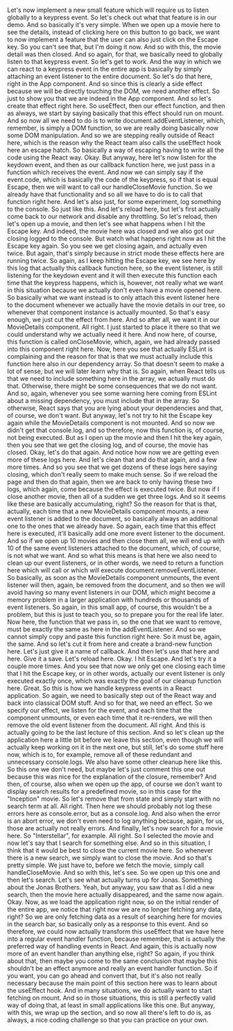 Let's now implement a new small feature
which will require us to listen globally
to a keypress event.
So let's check out what that feature is in our demo.
And so basically it's very simple.
When we open up a movie here to see the details,
instead of clicking here on this button to go back,
we want to now implement a feature
that the user can also just click on the Escape key.
So you can't see that,
but I'm doing it now.
And so with this,
the movie detail was then closed.
And so again, for that,
we basically need to globally listen to that keypress event.
So let's get to work.
And the way in which we can react
to a keypress event in the entire app
is basically by simply attaching an event listener
to the entire document.
So let's do that here, right in the App component.
And so since this is clearly a side effect
because we will be directly touching the DOM,
we need another effect.
So just to show you that we are indeed in the App component.
And so let's create that effect right here.
So useEffect,
then our effect function,
and then as always,
we start by saying basically
that this effect should run on mount.
And so now all we need to do
is to write document.addEventListener,
which, remember, is simply a DOM function,
so we are really doing basically now some DOM manipulation.
And so we are stepping really outside of React here,
which is the reason why the React team
also calls the useEffect hook here an escape hatch.
So basically a way of escaping
having to write all the code using the React way.
Okay.
But anyway, here let's now listen for the keydown event,
and then as our callback function here,
we just pass in a function
which receives the event.
And now we can simply say if the event.code,
which is basically the code of the keypress,
so if that is equal Escape,
then we will want to call our handleCloseMovie function.
So we already have that functionality
and so all we have to do
is to call that function right here.
And let's also just, for some experiment,
log something to the console.
So just like this.
And let's reload here,
but let's first actually come back to our network
and disable any throttling.
So let's reload,
then let's open up a movie,
and then let's see what happens when I hit the Escape key.
And indeed, the movie here was closed
and we also got our closing logged to the console.
But watch what happens right now
as I hit the Escape key again.
So you see we get closing again,
and actually even twice.
But again, that's simply because in strict mode
these effects here are running twice.
So again, as I keep hitting the Escape key,
we see here by this log
that actually this callback function here,
so the event listener,
is still listening for the keydown event
and it will then execute this function
each time that the keypress happens,
which is, however, not really what we want in this situation
because we actually don't even have a movie opened here.
So basically what we want instead
is to only attach this event listener here to the document
whenever we actually have the movie details in our tree,
so whenever that component instance is actually mounted.
So that's easy enough,
we just cut the effect from here.
And so after all,
we want it in our MovieDetails component.
All right.
I just started to place it there
so that we could understand why we actually need it here.
And now here, of course,
this function is called onCloseMovie,
which, again, we had already passed
into this component right here.
Now, here you see that actually ESLint is complaining
and the reason for that
is that we must actually include this function here
also in our dependency array.
So that doesn't seem to make a lot of sense,
but we will later learn why that is.
So again, when React tells us
that we need to include something here in the array,
we actually must do that.
Otherwise, there might be some consequences
that we do not want.
And so, again, whenever you see some warning here
coming from ESLint about a missing dependency,
you must include that in the array.
So otherwise, React says that you are lying
about your dependencies
and that, of course, we don't want.
But anyway,
let's not try to hit the Escape key again
while the MovieDetails component is not mounted.
And so now we didn't get that console.log,
and so therefore, now this function is, of course,
not being executed.
But as I open up the movie and then I hit the key again,
then you see that we get the closing log,
and of course, the movie has closed.
Okay, let's do that again.
And notice how now we are getting even more
of these logs here.
And let's clean that and do that again,
and a few more times.
And so you see that we get dozens of these logs here
saying closing,
which don't really seem to make much sense.
So if we reload the page and then do that again,
then we are back to only having these two logs,
which again, come because the effect is executed twice.
But now if I close another movie,
then all of a sudden we get three logs.
And so it seems
like these are basically accumulating, right?
So the reason for that is that, actually,
each time that a new MovieDetails component mounts,
a new event listener is added to the document,
so basically always an additional one
to the ones that we already have.
So again, each time that this effect here is executed,
it'll basically add one more event listener to the document.
And so if we open up 10 movies and then close them all,
we will end up with 10 of the same event listeners
attached to the document,
which, of course, is not what we want.
And so what this means
is that here we also need to clean up our event listeners,
or in other words, we need to return a function here
which will call
or which will execute document.removeEventListener.
So basically,
as soon as the MovieDetails component unmounts,
the event listener will then, again, be removed
from the document,
and so then we will avoid having so many event listeners
in our DOM,
which might become a memory problem in a larger application
with hundreds or thousands of event listeners.
So again, in this small app, of course,
this wouldn't be a problem,
but this is just to teach you,
so to prepare you for the real life later.
Now here, the function that we pass in,
so the one that we want to remove,
must be exactly the same as here in the addEventListener.
And so we cannot simply copy and paste
this function right here.
So it must be, again, the same.
And so let's cut it from here
and create a brand-new function here.
Let's just give it a name of callback.
And then let's use that here and here.
Give it a save.
Let's reload here.
Okay.
I hit Escape.
And let's try it a couple more times.
And you see that now we only get one closing
each time that I hit the Escape key,
or in other words,
actually our event listener is only executed exactly once,
which was exactly the goal of our cleanup function here.
Great.
So this is how we handle keypress events
in a React application.
So again, we need to basically step out of the React way
and back into classical DOM stuff.
And so for that, we need an effect.
So we specify our effect,
we listen for the event,
and each time that the component unmounts,
or even each time that it re-renders,
we will then remove the old event listener
from the document.
All right.
And this is actually going to be the last lecture
of this section.
And so let's clean up the application here a little bit
before we leave this section,
even though we will actually keep working on it
in the next one,
but still, let's do some stuff here now,
which is to, for example, remove all of these redundant
and unnecessary console.logs.
We also have some other cleanup here like this.
So this one we don't need,
but maybe let's just comment this one out
because this was nice for the explanation of the closure,
remember?
And then, of course, also when we open up the app,
of course we don't want to display search results
for a predefined movie,
so in this case for the "Inception" movie.
So let's remove that from state
and simply start with no search term at all.
All right.
Then here we should probably not log these errors
here as console.error,
but as a console.log.
And also when the error is an abort error,
we don't even need to log anything
because, again, for us,
those are actually not really errors.
And finally, let's now search for a movie here.
So "Interstellar", for example.
All right.
So I selected the movie
and now let's say that I search for something else.
And so in this situation,
I think that it would be best
to close the current movie here.
So whenever there is a new search,
we simply want to close the movie.
And so that's pretty simple.
We just have to, before we fetch the movie,
simply call handleCloseMovie.
And so with this,
let's see.
So we open up this one and then let's search.
Let's see what actually turns up for Jonas.
Something about the Jonas Brothers.
Yeah, but anyway,
you saw that as I did a new search,
then the movie here actually disappeared,
and the same now again.
Okay.
Now, as we load the application right now,
so on the initial render of the entire app,
we notice that right now we are no longer fetching any data,
right?
So we are only fetching data as a result
of searching here for movies in the search bar,
so basically only as a response to this event.
And so therefore,
we could now actually transform
this useEffect that we have here
into a regular event handler function,
because remember, that is actually the preferred way
of handling events in React.
And again, this is actually now more of an event handler
than anything else, right?
So again, if you think about that,
then maybe you come to the same conclusion
that maybe this shouldn't be an effect anymore
and really an event handler function.
So if you want,
you can go ahead and convert that,
but it's also not really necessary
because the main point of this section here was to learn
about the useEffect hook.
And in many situations,
we do actually want to start fetching on mount.
And so in those situations,
this is still a perfectly valid way of doing that,
at least in small applications like this one.
But anyway, with this,
we wrap up the section,
and so now all there's left to do is, as always,
a nice coding challenge
so that you can practice on your own.